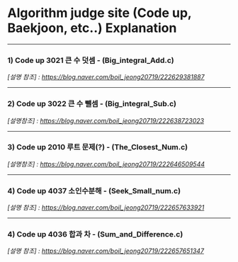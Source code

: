 # Algorithm judge site (Code up, Baekjoon, etc..) Explanation

***
### 1) Code up 3021 큰 수 덧셈 - (Big_integral_Add.c)
_[설명 참조] : https://blog.naver.com/boil_jeong20719/222629381887_

***
### 2) Code up 3022 큰 수 뺄셈 - (Big_integral_Sub.c)
_[설명참조] : https://blog.naver.com/boil_jeong20719/222638723023_

***
### 3) Code up 2010 루트 문제(?) - (The_Closest_Num.c)
_[설명참조] : https://blog.naver.com/boil_jeong20719/222646509544_

***
### 4) Code up 4037 소인수분해 - (Seek_Small_num.c)
_[설명 참조] : https://blog.naver.com/boil_jeong20719/222657633921_

***
### 4) Code up 4036 합과 차 - (Sum_and_Difference.c)
_[설명 참조] : https://blog.naver.com/boil_jeong20719/222657651347_
